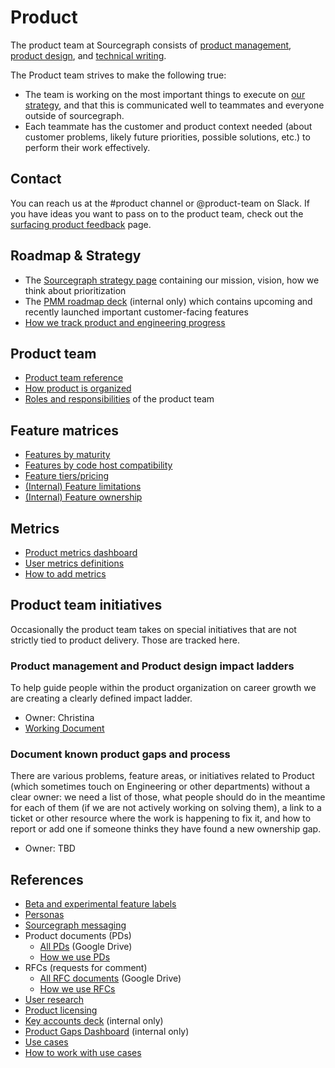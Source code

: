 # Product

The product team at Sourcegraph consists of [product management](process/index.md), [product design](design/index.md), and [technical writing](technical_writing/index.md).

The Product team strives to make the following true:

- The team is working on the most important things to execute on [our strategy](../../../strategy-goals/strategy/index.md), and that this is communicated well to teammates and everyone outside of sourcegraph.
- Each teammate has the customer and product context needed (about customer problems, likely future priorities, possible solutions, etc.) to perform their work effectively.

## Contact

You can reach us at the #product channel or @product-team on Slack. If you have ideas you want to pass on to the product team, check out the [surfacing product feedback](process/surfacing_product_feedback.md) page.

## Roadmap & Strategy

- The [Sourcegraph strategy page](../../../strategy-goals/strategy/index.md) containing our mission, vision, how we think about prioritization
- The [PMM roadmap deck](https://docs.google.com/presentation/d/1o3R8WUIhzzRz0x5laTwVcizOzVWrMBe5MCAz74H45Ss/edit#slide=id.gf131fe1596_2_7) (internal only) which contains upcoming and recently launched important customer-facing features
- [How we track product and engineering progress](../process/reporting-progress.md)

## Product team

- [Product team reference](team/product_teams.md)
- [How product is organized](team/index.md)
- [Roles and responsibilities](roles/index.md) of the product team

## Feature matrices

- [Features by maturity](tools/feature_maturity.md)
- [Features by code host compatibility](tools/feature_compatibility.md)
- [Feature tiers/pricing](https://about.sourcegraph.com/pricing/)
- [(Internal) Feature limitations](https://docs.google.com/spreadsheets/d/101JXaau2EPvi322AOFmNeoeuXSJqlruD8gBBsHl1fmI/edit#gid=0)
- [(Internal) Feature ownership](../engineering/process/engineering_ownership.md)

## Metrics

- [Product metrics dashboard](https://sourcegraph.looker.com/dashboards/127)
- [User metrics definitions](../../bizops/process/user_definitions.md)
- [How to add metrics](../../bizops/analytics/index.md#How-to)

## Product team initiatives

Occasionally the product team takes on special initiatives that are not strictly tied to product delivery. Those are tracked here.

### Product management and Product design impact ladders

To help guide people within the product organization on career growth we are creating a clearly defined impact ladder.

- Owner: Christina
- [Working Document](https://docs.google.com/document/d/1L-TnZjcYNjwTo2fqUF3DOfUvznbfwCAYvDYLBwwqJW8/edit?usp=sharing)

### Document known product gaps and process

There are various problems, feature areas, or initiatives related to Product (which sometimes touch on Engineering or other departments) without a clear owner: we need a list of those, what people should do in the meantime for each of them (if we are not actively working on solving them), a link to a ticket or other resource where the work is happening to fix it, and how to report or add one if someone thinks they have found a new ownership gap.

- Owner: TBD

## References

- [Beta and experimental feature labels](process/beta_and_experimental_feature_labels.md)
- [Personas](../../marketing/process/personas.md)
- [Sourcegraph messaging](../../marketing/process/messaging.md)
- Product documents (PDs)
  - [All PDs](https://drive.google.com/drive/folders/1UbuN9izpTj7ppJiduKI5tid8GEFuAiEx) (Google Drive)
  - [How we use PDs](process/product_documents.md)
- RFCs (requests for comment)
  - [All RFC documents](https://drive.google.com/drive/folders/1zP3FxdDlcSQGC1qvM9lHZRaHH4I9Jwwa) (Google Drive)
  - [How we use RFCs](../../../company-info-and-process/communication/rfcs/index.md)
- [User research](process/user_research/index.md)
- [Product licensing](process/licensing.md)
- [Key accounts deck](https://docs.google.com/presentation/d/18hw513mX3ssA9isQdGdnmrt5-BIN4TRMpjkSaodTEuw/edit#slide=id.gf03521df2b_0_0) (internal only)
- [Product Gaps Dashboard](https://sourcegraph2020.lightning.force.com/lightning/r/Report/00O3t000006WZklEAG/view) (internal only)
- [Use cases](../../../strategy-goals/strategy/index.md#use-cases)
- [How to work with use cases](../../../strategy-goals/strategy/working_with_use_cases.md)
